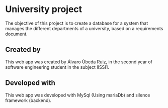 <h1> University project </h1>
  The objective of this project is to create a database for a system that manages the different departments of a university, based on a requirements document.
  
 <h2> Created by </h2>
   This web app was created by Álvaro Úbeda Ruiz, in the second year of software engineering student in the subject IISSI1.
 <h2> Developed with </h2>
   This web app was developed with MySql (Using mariaDb) and silence framework (backend).
  
